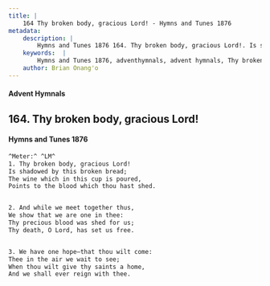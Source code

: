 ```yaml
---
title: |
    164 Thy broken body, gracious Lord! - Hymns and Tunes 1876
metadata:
    description: |
        Hymns and Tunes 1876 164. Thy broken body, gracious Lord!. Is shadowed by this broken bread; The wine which in this cup is poured, Points to the blood which thou hast shed. 
    keywords:  |
        Hymns and Tunes 1876, adventhymnals, advent hymnals, Thy broken body, gracious Lord!, Is shadowed by this broken bread;, 
    author: Brian Onang'o
---
```


#### Advent Hymnals
## 164. Thy broken body, gracious Lord!
####  Hymns and Tunes 1876

```txt
^Meter:^ ^LM^
1. Thy broken body, gracious Lord!
Is shadowed by this broken bread;
The wine which in this cup is poured,
Points to the blood which thou hast shed.


2. And while we meet together thus,
We show that we are one in thee:
Thy precious blood was shed for us;
Thy death, O Lord, has set us free.


3. We have one hope—that thou wilt come:
Thee in the air we wait to see;
When thou wilt give thy saints a home,
And we shall ever reign with thee.
```